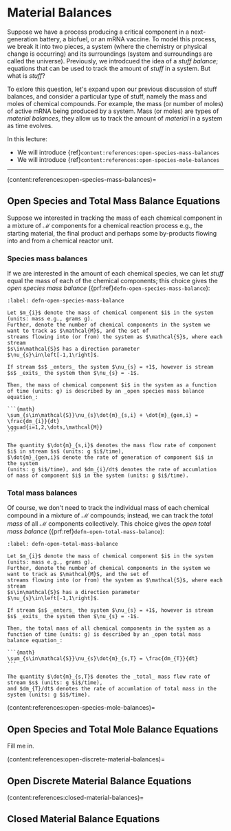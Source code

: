 # Material Balances

Suppose we have a process producing a critical component in a next-generation battery, a biofuel, or an mRNA vaccine. To model this process, we break it into two pieces, a system (where the chemistry or physical change is occurring) and its surroundings (system and surroundings are called the universe). Previously, we introdcued the idea of a _stuff balance_; equations that can be used to track the amount of _stuff_ in a system. But what is _stuff_?

To exlore this question, let's expand upon our previous discussion of stuff balances, and consider a particular type of stuff, namely the mass and moles of chemical compounds. 
For example, the mass (or number of moles) of active mRNA being produced by a system. 
Mass (or moles) are types of _material balances_, they allow us to track the amount of _material_ in a system as time evolves.

In this lecture:

* We will introduce {ref}`content:references:open-species-mass-balances`
* We will introduce {ref}`content:references:open-species-mole-balances`
---


<!-- Balance equations have their roots in physical conservation principles, such as the conservation of 
mass, momentum, energy, and number are at the center of Chemical Engineering.   -->
<!-- 
![fishy](./figs/Continuous.pdf) -->

(content:references:open-species-mass-balances)=
## Open Species and Total Mass Balance Equations

Suppose we interested in tracking the mass of each chemical component in a mixture of $\mathcal{M}$ components for a chemical reaction process e.g., the starting material, the final product and perhaps some by-products flowing into and from a chemical reactor unit. 


### Species mass balances
If we are interested in the amount of each chemical species, we can let _stuff_ equal the mass of each of the chemical components; this choice gives the _open species mass balance_ ({prf:ref}`defn-open-species-mass-balance`):

````{prf:definition} Open Species Mass Balance
:label: defn-open-species-mass-balance

Let $m_{i}$ denote the mass of chemical component $i$ in the system (units: mass e.g., grams g).
Further, denote the number of chemical components in the system we want to track as $\mathcal{M}$, and the set of
streams flowing into (or from) the system as $\mathcal{S}$, where each stream 
$s\in\mathcal{S}$ has a direction parameter $\nu_{s}\in\left[-1,1\right]$. 

If stream $s$ _enters_ the system $\nu_{s} = +1$, however is stream $s$ _exits_ the system then $\nu_{s} = -1$.

Then, the mass of chemical component $i$ in the system as a function of time (units: g) is described by an _open species mass balance equation_:

```{math}
\sum_{s\in\mathcal{S}}\nu_{s}\dot{m}_{s,i} + \dot{m}_{gen,i} = \frac{dm_{i}}{dt}
\qquad{i=1,2,\dots,\mathcal{M}}
```

The quantity $\dot{m}_{s,i}$ denotes the mass flow rate of component $i$ in stream $s$ (units: g $i$/time),
$\dot{m}_{gen,i}$ denote the rate of generation of component $i$ in the system 
(units: g $i$/time), and $dm_{i}/dt$ denotes the rate of accumlation of mass of component $i$ in the system (units: g $i$/time).

````



<!-- When $\mathcal{M}>1$, then we have a _system_ of equations (one for each component in the 
$\mathcal{M}$ component mixture). When $\mathcal{M}$ becomes large, it is much more convient to represent the species mass balance equations in matrix-vector form:

```{math}
\mathbf{C}\dot{\mathbf{m}}+\dot{\mathbf{R}} = \frac{d\mathbf{m}}{dt}
```

where $\mathbf{C}$ denotes the $\mathcal{M}\times\left(\mathcal{M}\cdot\dim\mathcal{S}\right)$ 
_connectivity_ matrix,
$\dot{\mathbf{R}}$ denotes the $\mathcal{M}\times{1}$ vector of generation terms, and $d\mathbf{m}/dt$ 
denotes the $\mathcal{M}\times{1}$ vector of accumulation terms. To make matrix-vector form more 
understandable, let's consider a system with three components $\mathcal{M} = 3$ 
and three streams $\dim{S}=3$.

````{prf:example} Species mass balance 
:label: ex-species-mass-balance-3-3

```{figure} ./figs/Fig-Reactor-Example.pdf
---
height: 200px
name: directive-fig
---
```

Starting materials $A$ (stream 1) and $B$ (stream 2) flow into a chemical reactor. $A$ and $B$ react in the presence of enzyme $E$ to form product $P$. Enzyme $E$ is required for the formation of product $P$. The enzyme $E$ is covalently linked to the reactor, but the linkage is unstable. Thus, enzyme $E$, product $P$ and unreacted starting materials $A$ and $B$ flow can out of the reactor (stream 3). 

Let's write the species mass balance equations in index and matrix-vector form for the production of product $P$. 

* First, let's identify the system and the surroundings. The chemistry is occurring in the reactor, so let's make that the system; everything else will be the surroundings.
 
* Next, let's specify the system dimension; there are three streams, thus our stream set is given by $\mathcal{S}=\left\{1,2,3\right\}$. The are $\mathcal{M} = 4$ chemical components ($A$, $B$, $P$ and $E$).
```` -->

### Total mass balances
Of course, we don't need to track the individual mass of each chemical compound in a mixture of $\mathcal{M}$ compounds; instead, we can track the _total mass_ of all $\mathcal{M}$ components collectively.
This choice gives the _open total mass balance_ ({prf:ref}`defn-open-total-mass-balance`):


````{prf:definition} Open Total Mass Balance
:label: defn-open-total-mass-balance

Let $m_{i}$ denote the mass of chemical component $i$ in the system (units: mass e.g., grams g).
Further, denote the number of chemical components in the system we want to track as $\mathcal{M}$, and the set of
streams flowing into (or from) the system as $\mathcal{S}$, where each stream 
$s\in\mathcal{S}$ has a direction parameter $\nu_{s}\in\left[-1,1\right]$. 

If stream $s$ _enters_ the system $\nu_{s} = +1$, however is stream $s$ _exits_ the system then $\nu_{s} = -1$.

Then, the total mass of all chemical components in the system as a function of time (units: g) is described by an _open total mass balance equation_:

```{math}
\sum_{s\in\mathcal{S}}\nu_{s}\dot{m}_{s,T} = \frac{dm_{T}}{dt}
```

The quantity $\dot{m}_{s,T}$ denotes the _total_ mass flow rate of stream $s$ (units: g $i$/time),
and $dm_{T}/dt$ denotes the rate of accumlation of total mass in the system (units: g $i$/time).
````


(content:references:open-species-mole-balances)=
## Open Species and Total Mole Balance Equations
Fill me in.

<!-- The input and output terms describe the rate of transport (convective or conductive) into and from the system.
Inside the system, we could also imagine there is some process in which stuff 
is being created or destroyed; these terms are called generation terms. 
Lastly, stuff can accumulate or be depleted over time in the system; accumulation or depletion is described by accumulation terms. 
Putting these four types of terms together gives the continuous total stuff balance equation:  



### Input and output terms
The summation (the $\sum\star$ symbol) in the continuous total \textit{stuff} balance equation Eqn \eqref{eqn-total-stuff}:

$$ \sum_{s~=~1}^{\mathcal{S}}v_{s}\dot{x}_{s} $$

describes the net rate of stuff flowing into and from the system, where $v_{s}$ is a direction parameter, 
and the subscript $s$ denotes the stream index.  

### Generation terms:
The term $\dot{x}_{gen}$ in Eqn \eqref{eqn-total-stuff} describes the rate of stuff generation inside the system.
The generation of stuff inside the system is used to describe chemical reactions, heat sources or sinks or other abstract
quantities such as interest or the return on an investment. 

### Accumulation terms:
On the right hand side of Eqn \eqref{eqn-total-stuff} we have the $dx/dt$ or accumulation terms.
These terms describe rate of stuff accumulation inside the system. Often we'll consider a 
special case in which the inputs, outputs and generation terms are balanced and not changing in time.
This special case is called a steady-state, in a steady-state all accumulation terms are equal to 0.   -->

(content:references:open-discrete-material-balances)=
## Open Discrete Material Balance Equations


(content:references:closed-material-balances)=
## Closed Material Balance Equations